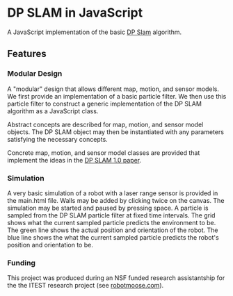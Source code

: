 # DP SLAM in JavaScript
 A JavaScript implementation of the basic
 [DP Slam](https://users.cs.duke.edu/~parr/dpslam/) algorithm.
 
## Features

### Modular Design
 A "modular" design that allows different map, motion, and sensor models. We
 first provide an implementation of a basic particle filter. We then use this
 particle filter to construct a generic implementation of the DP SLAM algorithm
 as a JavaScript class.
 
 Abstract concepts are described for map, motion, and sensor model objects. The
 DP SLAM object may then be instantiated with any parameters satisfying the
 necessary concepts.
 
 Concrete map, motion, and sensor model classes are provided that implement the
 ideas in the
 [DP SLAM 1.0 paper](http://people.ee.duke.edu/~lcarin/Lihan4.21.06a.pdf).
 
### Simulation
 A very basic simulation of a robot with a laser range sensor is provided in
 the main.html file. Walls may be added by clicking twice on the canvas. The
 simulation may be started and paused by pressing space. A particle is sampled
 from the DP SLAM particle filter at fixed time intervals. The grid shows what
 the current sampled particle predicts the environment to be. The green line shows the
 actual position and orientation of the robot. The blue line shows the
 what the current sampled particle predicts the robot's position and orientation
 to be.

### Funding
 This project was produced during an NSF funded research assistantship for the the
 ITEST research project (see [robotmoose.com](https://robotmoose.com/intro/)).
